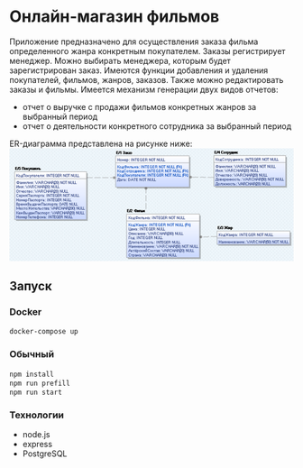 # Онлайн-магазин фильмов

Приложение предназначено для осуществления заказа
фильма определенного жанра конкретным покупателем. 
Заказы регистрирует менеджер.
Можно выбирать менеджера, которым будет зарегистрирован заказ.
Имеются функции добавления и удаления покупателей, фильмов, жанров, заказов. 
Также можно редактировать заказы и фильмы.
Имеется механизм генерации двух видов отчетов:
* отчет о выручке с продажи фильмов конкретных жанров за выбранный период
* отчет о деятельности конкретного сотрудника за выбранный период

ER-диаграмма представлена на рисунке ниже:
![ER-диаграмма](er-diagram/img_1.png)

## Запуск
### Docker

```
docker-compose up
```

### Обычный

```
npm install
npm run prefill 
npm run start
```

### Технологии

* node.js
* express
* PostgreSQL


